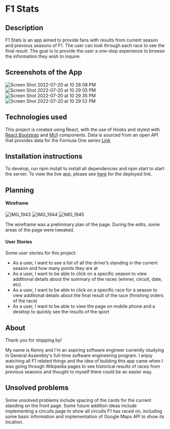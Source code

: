 # F1 Stats

## Description
F1 Stats is an app aimed to provide fans with results from current season and previous seasons of F1. The user can look through each race to see the final result. The goal is to provide the user a one-stop experience to browse the information they wish to inquire.

## Screenshots of the App
![Screen Shot 2022-07-20 at 10 28 08 PM](https://user-images.githubusercontent.com/106052696/180136764-ee98aa34-0b9a-43b9-8100-19b12e02e43f.png)
![Screen Shot 2022-07-20 at 10 29 05 PM](https://user-images.githubusercontent.com/106052696/180136773-cd5dae66-fdee-4b56-b248-e397515bc035.png)
![Screen Shot 2022-07-20 at 10 29 35 PM](https://user-images.githubusercontent.com/106052696/180136778-c524b183-e7e7-4721-ac3a-94a71b8ceae1.png)
![Screen Shot 2022-07-20 at 10 29 52 PM](https://user-images.githubusercontent.com/106052696/180136785-a8a4c587-f35f-4214-8f73-00e5fb347c78.png)



## Technologies used
This project is created using React, with the use of Hooks and styled with [React Bootstrap](https://react-bootstrap.github.io/) and [MUI](https://mui.com/) components.
Data is sourced from an open API that provides data for the Formula One series [Link](https://ergast.com/mrd/)

## Installation instructions
To develop, run npm install to install all dependencies and npm start to start the server. To view the live app, please see [here](https://formula-one-stats-ukk.netlify.app/) for the deployed link.

## Planning

#### Wireframe
![IMG_1943](https://user-images.githubusercontent.com/106052696/180062919-00aa19a5-32d2-4e30-b9fd-32db6b48f388.jpeg)
![IMG_1944](https://user-images.githubusercontent.com/106052696/180062943-3e2d7718-131c-49b1-bc6d-24638cd54a33.jpeg)
![IMG_1945](https://user-images.githubusercontent.com/106052696/180062956-dc8ed2fc-d527-4e11-a177-55582a10ed88.jpeg)

The wireframe was a preliminary plan of the page. During the edits, some areas of the page were tweaked.

#### User Stories

Some user stories for this project:

- As a user, I want to see a list of all the driver’s standing in the current season and how many points they are at
- As a user, I want to be able to click on a specific season to view additional details about the summary of the races (winner, circuit, date, etc)
- As a user, I want to be able to click on a specific race for a season to view additional details about the final result of the race (finishing orders of the race)
- As a user, I want to be able to view the page on mobile phone and a desktop to quickly see the results of the sport

## About

Thank you for stopping by!

My name is Kenny and I'm an aspiring software engineer currently studying in General Assembly's full-time software engineering program. I enjoy watching all F1 related things and the idea of building this app came when I was going through Wikipedia pages to see historical results of races from previous seasons and thought to myself there could be an easier way.

## Unsolved problems

Some unsolved problems include spacing of the cards for the current standing on the front page.
Some future addition ideas include implementing a circuits page to show all circuits F1 has raced on, including some basic information and implementation of Google Maps API to show its location.
